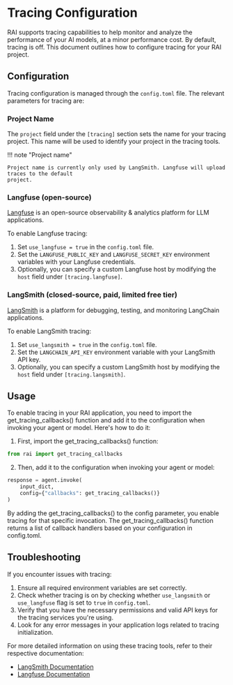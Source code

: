 # Tracing Configuration

RAI supports tracing capabilities to help monitor and analyze the performance of your AI models, at
a minor performance cost. By default, tracing is off. This document outlines how to configure
tracing for your RAI project.

## Configuration

Tracing configuration is managed through the `config.toml` file. The relevant parameters for tracing
are:

### Project Name

The `project` field under the `[tracing]` section sets the name for your tracing project. This name
will be used to identify your project in the tracing tools.

!!! note "Project name"

    Project name is currently only used by LangSmith. Langfuse will upload traces to the default
    project.

### Langfuse (open-source)

[Langfuse](https://langfuse.com/) is an open-source observability & analytics platform for LLM
applications.

To enable Langfuse tracing:

1. Set `use_langfuse = true` in the `config.toml` file.
2. Set the `LANGFUSE_PUBLIC_KEY` and `LANGFUSE_SECRET_KEY` environment variables with your Langfuse
   credentials.
3. Optionally, you can specify a custom Langfuse host by modifying the `host` field under
   `[tracing.langfuse]`.

### LangSmith (closed-source, paid, limited free tier)

[LangSmith](https://www.langchain.com/langsmith) is a platform for debugging, testing, and
monitoring LangChain applications.

To enable LangSmith tracing:

1. Set `use_langsmith = true` in the `config.toml` file.
2. Set the `LANGCHAIN_API_KEY` environment variable with your LangSmith API key.
3. Optionally, you can specify a custom LangSmith host by modifying the `host` field under
   `[tracing.langsmith]`.

## Usage

To enable tracing in your RAI application, you need to import the get_tracing_callbacks() function
and add it to the configuration when invoking your agent or model. Here's how to do it:

1. First, import the get_tracing_callbacks() function:

```python
from rai import get_tracing_callbacks
```

2. Then, add it to the configuration when invoking your agent or model:

```python
response = agent.invoke(
    input_dict,
    config={"callbacks": get_tracing_callbacks()}
)
```

By adding the get_tracing_callbacks() to the config parameter, you enable tracing for that specific
invocation. The get_tracing_callbacks() function returns a list of callback handlers based on your
configuration in config.toml.

## Troubleshooting

If you encounter issues with tracing:

1. Ensure all required environment variables are set correctly.
2. Check whether tracing is on by checking whether `use_langsmith` or `use_langfuse` flag is set to
   `true` in `config.toml`.
3. Verify that you have the necessary permissions and valid API keys for the tracing services you're
   using.
4. Look for any error messages in your application logs related to tracing initialization.

For more detailed information on using these tracing tools, refer to their respective documentation:

- [LangSmith Documentation](https://docs.langchain.com/docs/langsmith)
- [Langfuse Documentation](https://langfuse.com/docs)
